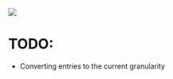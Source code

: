 ![](https://travis-ci.org/rynobax/budget-hero-server.svg?branch=master)

# TODO: 
  * Converting entries to the current granularity
